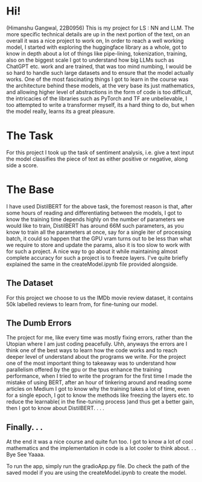 # Hi!
(Himanshu Gangwal, 22B0956)
This is my project for LS : NN and LLM.
The more specific technical details are up in the next portion of the text, on an overall it was a nice project to work on, In order to reach a well working model, I started with exploring the huggingface library as a whole, got to know in depth about a lot of things like pipe-lining, tokenization, training, also on the biggest scale I got to understand how big LLMs such as ChatGPT etc. work and are trained, that was too mind numbing, I would be so hard to handle such large datasets and to ensure  that the model actually works. One of the most fascinating things I got to learn in the course was the architecture behind these models, at the very base its just mathematics, and allowing higher level of abstractions in the form of code is too difficult, the intricacies of the libraries such as PyTorch and TF are unbelievable, I too attempted to write a transformer myself, its a hard thing to do, but when the model really, learns its a great pleasure.


# The Task
For this project I took up the task of sentiment analysis, i.e. give a text input the model classifies the piece of text as either positive or negative, along side a score.

# The Base

I have used DistilBERT for the above task, the foremost reason is that, after some hours of reading and differentiating between the models, I got to know the training time depends highly on the number of parameters we would like to train, DistilBERT has around 66M such parameters, as you know to train all the parameters at once, say for a single iter of processing batch, it could so happen that the GPU vram turns out to be less than what we require to store and update the params, also it is too slow to work with for such a project. A nice way to go about it while maintaining almost complete accuracy for such a project is to freeze layers. I've quite briefly explained the same in the createModel.ipynb file provided alongside.
## The Dataset

For this project we choose to us the IMDb movie review dataset, it contains 50k labelled reviews to learn from, for fine-tuning our model.
## The Dumb Errors
The project for me, like every time was mostly fixing errors, rather than the Utopian where I am just coding peacefully. Uhh, anyways the errors are I think one of the best ways to learn how the code works and to reach deeper level of understand about the programs we write. For the project one of the most important thing to takeaway was to understand how parallelism offered by the gpu or the tpus enhance the training performance, when I tried to write the program for the first time I made the mistake of using BERT, after an hour of tinkering around and reading some articles on Medium I got to know why the training takes a lot of time, even for a single epoch, I got to know the methods like freezing the layers etc. to reduce the learnable( in the fine-tuning process )and thus get a better gain, then I got to know about DistilBERT. . . .
## Finally. . .
At the end it was a nice course and quite fun too. I got to know a lot of cool mathematics and the implementation in code is a lot cooler to think about. . .
Bye
See Yaaaa.

To run the app, simply run the gradioApp.py file.
Do check the path of the saved model if you are using the createModel.ipynb to create the model.

